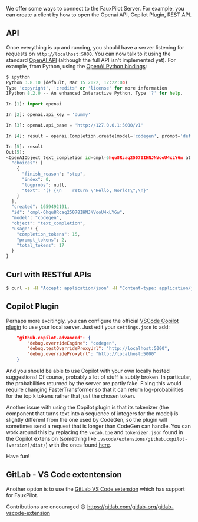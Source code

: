 We offer some ways to connect to the FauxPilot Server. For example, you can create a client by how to open the Openai API, Copilot Plugin, REST API.

## API

Once everything is up and running, you should have a server listening for requests on `http://localhost:5000`. You can now talk to it using the standard [OpenAI API](https://beta.openai.com/docs/api-reference/) (although the full API isn't implemented yet). For example, from Python, using the [OpenAI Python bindings](https://github.com/openai/openai-python):

```python
$ ipython
Python 3.8.10 (default, Mar 15 2022, 12:22:08)
Type 'copyright', 'credits' or 'license' for more information
IPython 8.2.0 -- An enhanced Interactive Python. Type '?' for help.

In [1]: import openai

In [2]: openai.api_key = 'dummy'

In [3]: openai.api_base = 'http://127.0.0.1:5000/v1'

In [4]: result = openai.Completion.create(model='codegen', prompt='def hello', max_tokens=16, temperature=0.1, stop=["\n\n"])

In [5]: result
Out[5]:
<OpenAIObject text_completion id=cmpl-6hqu8Rcaq25078IHNJNVooU4xLY6w at 0x7f602c3d2f40> JSON: {
  "choices": [
    {
      "finish_reason": "stop",
      "index": 0,
      "logprobs": null,
      "text": "() {\n    return \"Hello, World!\";\n}"
    }
  ],
  "created": 1659492191,
  "id": "cmpl-6hqu8Rcaq25078IHNJNVooU4xLY6w",
  "model": "codegen",
  "object": "text_completion",
  "usage": {
    "completion_tokens": 15,
    "prompt_tokens": 2,
    "total_tokens": 17
  }
}
```

## Curl with RESTful APIs

```bash
$ curl -s -H "Accept: application/json" -H "Content-type: application/json" -X POST -d '{"prompt":"def hello","max_tokens":100,"temperature":0.1,"stop":["\n\n"]}' http://localhost:5000/v1/engines/codegen/completions
```

## Copilot Plugin

Perhaps more excitingly, you can configure the official [VSCode Copilot plugin](https://marketplace.visualstudio.com/items?itemName=GitHub.copilot) to use your local server. Just edit your `settings.json` to add:

```json
    "github.copilot.advanced": {
        "debug.overrideEngine": "codegen",
        "debug.testOverrideProxyUrl": "http://localhost:5000",
        "debug.overrideProxyUrl": "http://localhost:5000"
    }
```

And you should be able to use Copilot with your own locally hosted suggestions! Of course, probably a lot of stuff is subtly broken. In particular, the probabilities returned by the server are partly fake. Fixing this would require changing FasterTransformer so that it can return log-probabilities for the top k tokens rather that just the chosen token.

Another issue with using the Copilot plugin is that its tokenizer (the component that turns text into a sequence of integers for the model) is slightly different from the one used by CodeGen, so the plugin will sometimes send a request that is longer than CodeGen can handle. You can work around this by replacing the `vocab.bpe` and `tokenizer.json` found in the Copilot extension (something like `.vscode/extensions/github.copilot-[version]/dist/`) with the ones found [here](https://github.com/moyix/fauxpilot/tree/main/copilot_proxy/cgtok/openai_format).

Have fun!

## GitLab - VS Code extentension  

Another option is to use the [GitLab VS Code extension](https://marketplace.visualstudio.com/items?itemName=GitLab.gitlab-workflow) which has support for FauxPilot.  

Contributions are encouraged :smile: https://gitlab.com/gitlab-org/gitlab-vscode-extension
